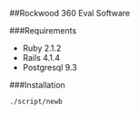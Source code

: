 ##Rockwood 360 Eval Software

###Requirements
- Ruby 2.1.2
- Rails 4.1.4
- Postgresql 9.3

###Installation
```
./script/newb
```

